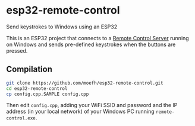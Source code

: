 # esp32-remote-control
Send keystrokes to Windows using an ESP32

This is an ESP32 project that connects to a [Remote Control
Server](https://github.com/moefh/win-remote-control) running on
Windows and sends pre-defined keystrokes when the buttons are pressed.

## Compilation

```bash
git clone https://github.com/moefh/esp32-remote-control.git
cd esp32-remote-control
cp config.cpp.SAMPLE config.cpp
```

Then edit `config.cpp`, adding your WiFi SSID and password and the IP
address (in your local network) of your Windows PC running
`remote-control.exe`.

